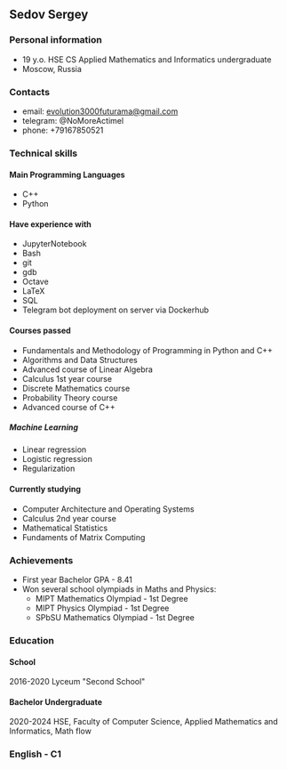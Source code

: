 ## Sedov Sergey

### Personal information
- 19 y.o. HSE CS Applied Mathematics and Informatics undergraduate
- Moscow, Russia


### Contacts
- email: evolution3000futurama@gmail.com
- telegram: @NoMoreActimel
- phone: +79167850521


### Technical skills
#### Main Programming Languages
- C++
- Python
#### Have experience with
- JupyterNotebook
- Bash
- git
- gdb
- Octave
- LaTeX
- SQL
- Telegram bot deployment on server via Dockerhub

#### Courses passed
- Fundamentals and Methodology of Programming in Python and C++
- Algorithms and Data Structures
- Advanced course of Linear Algebra
- Calculus 1st year course
- Discrete Mathematics course
- Probability Theory course
- Advanced course of C++
##### Machine Learning
- Linear regression
- Logistic regression
- Regularization

#### Currently studying
- Computer Architecture and Operating Systems
- Calculus 2nd year course
- Mathematical Statistics
- Fundaments of Matrix Computing


### Achievements
- First year Bachelor GPA - 8.41
- Won several school olympiads in Maths and Physics:
  * MIPT Mathematics Olympiad - 1st Degree
  * MIPT Physics Olympiad - 1st Degree
  * SPbSU Mathematics Olympiad - 1st Degree

### Education
#### School 
2016-2020 Lyceum "Second School"
#### Bachelor Undergraduate
2020-2024 HSE, Faculty of Computer Science, Applied Mathematics and Informatics, Math flow

### English - C1
